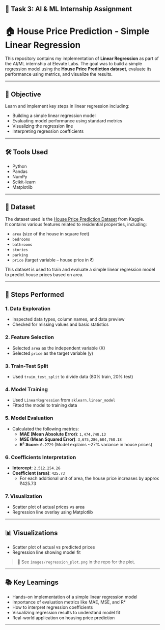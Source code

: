 ## 📌 Task 3: AI & ML Internship Assignment
# 🏠 House Price Prediction - Simple Linear Regression

This repository contains my implementation of **Linear Regression** as part of the AI/ML internship at Elevate Labs. The goal was to build a simple regression model using the **House Price Prediction dataset**, evaluate its performance using metrics, and visualize the results.

---

## 🎯 Objective

Learn and implement key steps in linear regression including:

- Building a simple linear regression model  
- Evaluating model performance using standard metrics  
- Visualizing the regression line  
- Interpreting regression coefficients  

---

## 🛠 Tools Used

- Python  
- Pandas  
- NumPy  
- Scikit-learn  
- Matplotlib

---

## 📂 Dataset

The dataset used is the [House Price Prediction Dataset](https://www.kaggle.com/datasets/ejamesc/house-price-prediction) from Kaggle.  
It contains various features related to residential properties, including:

- `area` (size of the house in square feet)
- `bedrooms`
- `bathrooms`
- `stories`
- `parking`
- `price` (target variable – house price in ₹)

This dataset is used to train and evaluate a simple linear regression model to predict house prices based on area.


---

## 🧪 Steps Performed

### 1. Data Exploration
- Inspected data types, column names, and data preview
- Checked for missing values and basic statistics

### 2. Feature Selection
- Selected `area` as the independent variable (X)
- Selected `price` as the target variable (y)

### 3. Train-Test Split
- Used `train_test_split` to divide data (80% train, 20% test)

### 4. Model Training
- Used `LinearRegression` from `sklearn.linear_model`
- Fitted the model to training data

### 5. Model Evaluation
- Calculated the following metrics:
  - **MAE (Mean Absolute Error)**: `1,474,748.13`
  - **MSE (Mean Squared Error)**: `3,675,286,604,768.18`
  - **R² Score**: `0.2729` (Model explains ~27% variance in house prices)

### 6. Coefficients Interpretation
- **Intercept**: `2,512,254.26`
- **Coefficient (area)**: `425.73`
  - For each additional unit of area, the house price increases by approx ₹425.73

### 7. Visualization
- Scatter plot of actual prices vs area
- Regression line overlay using Matplotlib

---

## 📊 Visualizations

- Scatter plot of actual vs predicted prices  
- Regression line showing model fit  

> 📌 See `images/regression_plot.png` in the repo for the plot.

---

## 📚 Key Learnings

- Hands-on implementation of a simple linear regression model
- Importance of evaluation metrics like MAE, MSE, and R²
- How to interpret regression coefficients
- Visualizing regression results to understand model fit
- Real-world application on housing price prediction

---
